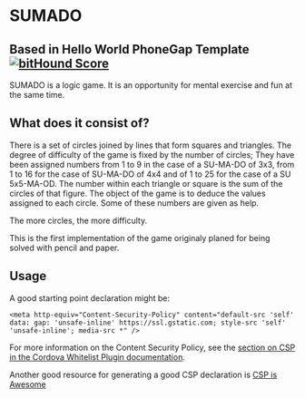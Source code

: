 # SUMADO
## Based in Hello World PhoneGap Template [![bitHound Score][bithound-img]][bithound-url]

SUMADO is a logic game. It is an opportunity for mental exercise and fun at the same time.
## What does it consist of?
There is a set of circles joined by lines that form squares and triangles.
The degree of difficulty of the game is fixed by the number of circles; 
They have been assigned numbers from 1 to 9 in the case of a SU-MA-DO of 3x3, from 1 to 16 for the case of SU-MA-DO of 4x4 and of 1 to 25 for the case of a SU 5x5-MA-OD. The number within each triangle or square is the sum of the circles of that figure. The object of the game is to deduce the values assigned to each circle. Some of these numbers are given as help. 

The more circles, the more difficulty.

This is the first implementation of the game originaly planed for being solved with pencil and paper.



## Usage

A good starting point declaration might be:

    <meta http-equiv="Content-Security-Policy" content="default-src 'self' data: gap: 'unsafe-inline' https://ssl.gstatic.com; style-src 'self' 'unsafe-inline'; media-src *" />

For more information on the Content Security Policy, see the [section on CSP in the Cordova Whitelist Plugin documentation][cordova-plugin-whitelist-csp].

Another good resource for generating a good CSP declaration is [CSP is Awesome][csp-is-awesome]


[phonegap-cli-url]: http://github.com/phonegap/phonegap-cli
[cordova-app]: http://github.com/apache/cordova-app-hello-world
[bithound-img]: https://www.bithound.io/github/phonegap/phonegap-app-hello-world/badges/score.svg
[bithound-url]: https://www.bithound.io/github/phonegap/phonegap-app-hello-world
[config-xml]: https://github.com/phonegap/phonegap-template-hello-world/blob/master/config.xml
[index-html]: https://github.com/phonegap/phonegap-template-hello-world/blob/master/www/index.html
[cordova-whitelist-guide]: https://cordova.apache.org/docs/en/dev/guide/appdev/whitelist/index.html
[cordova-plugin-whitelist]: http://cordova.apache.org/docs/en/latest/reference/cordova-plugin-whitelist
[cordova-plugin-whitelist-csp]: http://cordova.apache.org/docs/en/latest/reference/cordova-plugin-whitelist#content-security-policy
[csp-is-awesome]: http://cspisawesome.com
